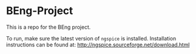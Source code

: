 # BEng-Project
This is a repo for the BEng project. 

To run, make sure the latest version of `ngspice` is installed. Installation instructions can be found at: http://ngspice.sourceforge.net/download.html